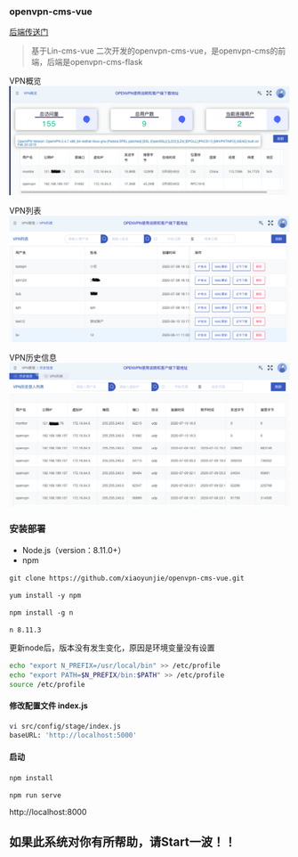 ### openvpn-cms-vue

[后端传送门](https://github.com/xiaoyunjie/openvpn-cms-flask)

>基于Lin-cms-vue 二次开发的openvpn-cms-vue，是openvpn-cms的前端，后端是openvpn-cms-flask

VPN概览
![images](images/openvpn-1.png)

VPN列表
![images](images/openvpn-2.png)

VPN历史信息
![images](images/openvpn-3.png)


### 安装部署
- Node.js（version：8.11.0+）
- npm 

`git clone https://github.com/xiaoyunjie/openvpn-cms-vue.git`

`yum install -y npm`

`npm install -g n`

`n 8.11.3`

更新node后，版本没有发生变化，原因是环境变量没有设置

```bash
echo "export N_PREFIX=/usr/local/bin" >> /etc/profile
echo "export PATH=$N_PREFIX/bin:$PATH" >> /etc/profile
source /etc/profile
```

#### 修改配置文件 index.js
```bash 
vi src/config/stage/index.js
baseURL: 'http://localhost:5000'
```

#### 启动
`npm install`

`npm run serve`

http://localhost:8000


## 如果此系统对你有所帮助，请Start一波！！